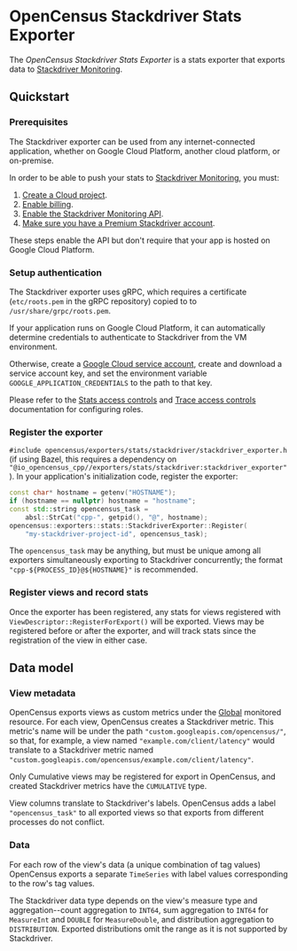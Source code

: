 # OpenCensus Stackdriver Stats Exporter

The *OpenCensus Stackdriver Stats Exporter* is a stats exporter that exports
data to [Stackdriver Monitoring](stackdriver-monitoring).

## Quickstart

### Prerequisites

The Stackdriver exporter can be used from any internet-connected application,
whether on Google Cloud Platform, another cloud platform, or on-premise.

In order to be able to push your stats to [Stackdriver Monitoring](stackdriver-monitoring), you must:
1. [Create a Cloud project](https://support.google.com/cloud/answer/6251787?hl=en).
2. [Enable billing](https://support.google.com/cloud/answer/6288653#new-billing).
3. [Enable the Stackdriver Monitoring API](https://app.google.stackdriver.com/).
4. [Make sure you have a Premium Stackdriver account](https://cloud.google.com/monitoring/accounts/tiers).

These steps enable the API but don't require that your app is hosted on Google Cloud Platform.

### Setup authentication

The Stackdriver exporter uses gRPC, which requires a certificate
(`etc/roots.pem` in the gRPC repository) copied to
to `/usr/share/grpc/roots.pem`.

If your application runs on Google Cloud Platform, it can automatically
determine credentials to authenticate to Stackdriver from the VM environment.

Otherwise, create a
[Google Cloud service account](https://cloud.google.com/iam/docs/creating-managing-service-accounts),
create and download a service account key,
and set the environment variable `GOOGLE_APPLICATION_CREDENTIALS` to the path to
that key.

Please refer to the [Stats access controls](https://cloud.google.com/monitoring/access-control)
and [Trace access controls](https://cloud.google.com/trace/docs/iam)
documentation for configuring roles.

### Register the exporter

`#include opencensus/exporters/stats/stackdriver/stackdriver_exporter.h` (if
using Bazel, this requires a dependency on
`"@io_opencensus_cpp//exporters/stats/stackdriver:stackdriver_exporter"`).
In your application's initialization code, register the exporter:
```c++
const char* hostname = getenv("HOSTNAME");
if (hostname == nullptr) hostname = "hostname";
const std::string opencensus_task =
    absl::StrCat("cpp-", getpid(), "@", hostname);
opencensus::exporters::stats::StackdriverExporter::Register(
    "my-stackdriver-project-id", opencensus_task);
```
The `opencensus_task` may be anything, but must be unique among all exporters
simultaneously exporting to Stackdriver concurrently; the format
`"cpp-${PROCESS_ID}@${HOSTNAME}"` is recommended.

### Register views and record stats

Once the exporter has been registered, any stats for views registered with
`ViewDescriptor::RegisterForExport()` will be exported. Views may be registered
before or after the exporter, and will track stats since the registration of the
view in either case.

## Data model

### View metadata

OpenCensus exports views as custom metrics under the
[Global](https://cloud.google.com/monitoring/api/resources#tag_global)
monitored resource. For each view, OpenCensus creates a Stackdriver metric. This
metric's name will be under the path `"custom.googleapis.com/opencensus/"`, so
that, for example, a view named `"example.com/client/latency"` would translate
to a Stackdriver metric named
`"custom.googleapis.com/opencensus/example.com/client/latency"`.

Only Cumulative views may be registered for export in OpenCensus, and created
Stackdriver metrics have the `CUMULATIVE` type.

View columns translate to Stackdriver's labels. OpenCensus adds a label
`"opencensus_task"` to all exported views so that exports from different
processes do not conflict.

### Data

For each row of the view's data (a unique combination of tag values) OpenCensus
exports a separate `TimeSeries` with label values corresponding to the row's tag
values.

The Stackdriver data type depends on the
view's measure type and aggregation--count aggregation to `INT64`, sum
aggregation to `INT64` for `MeasureInt` and `DOUBLE` for `MeasureDouble`, and
distribution aggregation to `DISTRIBUTION`. Exported distributions omit the
range as it is not supported by Stackdriver.
